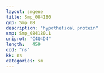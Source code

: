 ```yaml
---
layout: smgene
title: Smp_084180
grp: Smp_08
description: "hypothetical protein"
smp: Smp_084180.1
uniprot: "C4Q4D4"
length:   459
cdd: "ns"
kk: ns
categories: sm
---
```

